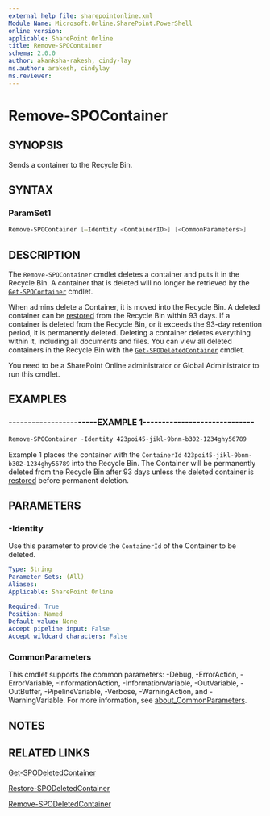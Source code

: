 ```yaml
---
external help file: sharepointonline.xml
Module Name: Microsoft.Online.SharePoint.PowerShell
online version: 
applicable: SharePoint Online
title: Remove-SPOContainer
schema: 2.0.0
author: akanksha-rakesh, cindy-lay
ms.author: arakesh, cindylay
ms.reviewer:
---
```



# Remove-SPOContainer


## SYNOPSIS
Sends a container to the Recycle Bin.


## SYNTAX



### ParamSet1

```powershell
Remove-SPOContainer [–Identity <ContainerID>​] [<CommonParameters>]
```


## DESCRIPTION

The `Remove-SPOContainer` cmdlet deletes a container and puts it in the Recycle Bin. A container that is deleted will no longer be retrieved by the [`Get-SPOContainer`](./Get-SPOContainer.md) cmdlet.

When admins delete a Container, it is moved into the Recycle Bin. A deleted container can be [restored](./Restore-SPODeletedContainer.md) from the Recycle Bin within 93 days. If a container is deleted from the Recycle Bin, or it exceeds the 93-day retention period, it is permanently deleted. Deleting a container deletes everything within it, including all documents and files. You can view all deleted containers in the Recycle Bin with the [`Get-SPODeletedContainer`](./Get-SPODeletedContainer.md) cmdlet.

You need to be a SharePoint Online administrator or Global Administrator to run this cmdlet.



## EXAMPLES

### -----------------------EXAMPLE 1-----------------------------

```powershell
Remove-SPOContainer -Identity 423poi45-jikl-9bnm-b302-1234ghy56789
```

Example 1 places the container with the `ContainerId` `423poi45-jikl-9bnm-b302-1234ghy56789` into the Recycle Bin. The Container will be permanently deleted from the Recycle Bin after 93 days unless the deleted container is [restored](./Restore-SPODeletedContainer.md) before permanent deletion. 
 

## PARAMETERS

### -Identity

Use this parameter to provide the `ContainerId` of the Container to be deleted.
 
```yaml
Type: String
Parameter Sets: (All)
Aliases:
Applicable: SharePoint Online

Required: True
Position: Named
Default value: None
Accept pipeline input: False
Accept wildcard characters: False
```



### CommonParameters

This cmdlet supports the common parameters: -Debug, -ErrorAction, -ErrorVariable, -InformationAction, -InformationVariable, -OutVariable, -OutBuffer, -PipelineVariable, -Verbose, -WarningAction, and -WarningVariable. For more information, see [about_CommonParameters](https://go.microsoft.com/fwlink/?LinkID=113216).


## NOTES

## RELATED LINKS
[Get-SPODeletedContainer](./Get-SPODeletedContainer.md)

[Restore-SPODeletedContainer](./Restore-SPODeletedContainer.md)

[Remove-SPODeletedContainer](./Remove-SPODeletedContainer.md)
